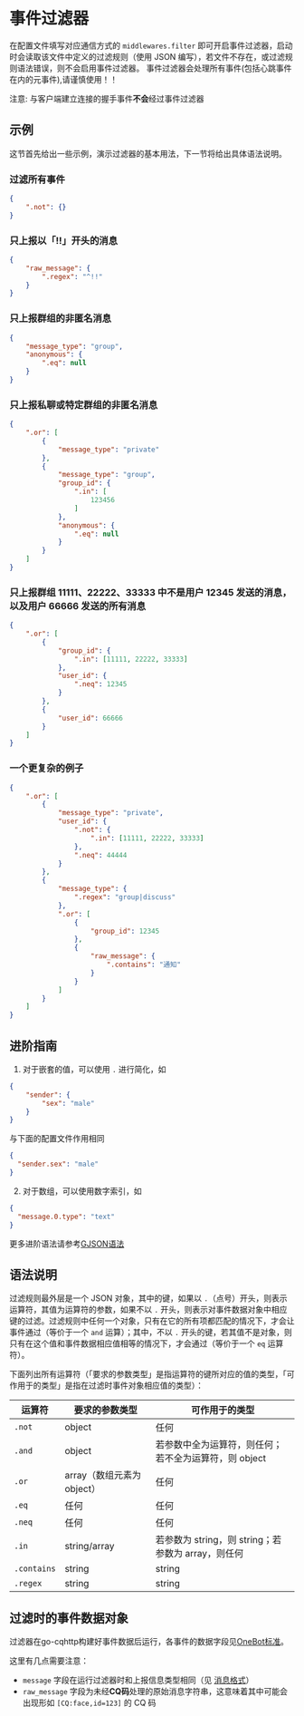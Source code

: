 # 事件过滤器

在配置文件填写对应通信方式的 `middlewares.filter` 即可开启事件过滤器，启动时会读取该文件中定义的过滤规则（使用 JSON 编写），若文件不存在，或过滤规则语法错误，则不会启用事件过滤器。
事件过滤器会处理所有事件(包括心跳事件在内的元事件),请谨慎使用！！

注意: 与客户端建立连接的握手事件**不会**经过事件过滤器

## 示例

这节首先给出一些示例，演示过滤器的基本用法，下一节将给出具体语法说明。

### 过滤所有事件

```json
{
    ".not": {}
}
```

### 只上报以「!!」开头的消息

```json
{
    "raw_message": {
        ".regex": "^!!"
    }
}
```

### 只上报群组的非匿名消息

```json
{
    "message_type": "group",
    "anonymous": {
        ".eq": null
    }
}
```

### 只上报私聊或特定群组的非匿名消息

```json
{
    ".or": [
        {
            "message_type": "private"
        },
        {
            "message_type": "group",
            "group_id": {
                ".in": [
                    123456
                ]
            },
            "anonymous": {
                ".eq": null
            }
        }
    ]
}
```

### 只上报群组 11111、22222、33333 中不是用户 12345 发送的消息，以及用户 66666 发送的所有消息

```json
{
    ".or": [
        {
            "group_id": {
                ".in": [11111, 22222, 33333]
            },
            "user_id": {
                ".neq": 12345
            }
        },
        {
            "user_id": 66666
        }
    ]
}
```

### 一个更复杂的例子

```json
{
    ".or": [
        {
            "message_type": "private",
            "user_id": {
                ".not": {
                    ".in": [11111, 22222, 33333]
                },
                ".neq": 44444
            }
        },
        {
            "message_type": {
                ".regex": "group|discuss"
            },
            ".or": [
                {
                    "group_id": 12345
                },
                {
                    "raw_message": {
                        ".contains": "通知"
                    }
                }
            ]
        }
    ]
}
```

## 进阶指南

1. 对于嵌套的值，可以使用 `.` 进行简化，如

```json
{
    "sender": {
        "sex": "male"
    }
}
```

与下面的配置文件作用相同

```json
{
  "sender.sex": "male"
}
```

2. 对于数组，可以使用数字索引，如
```json
{
  "message.0.type": "text"
}
```

更多进阶语法请参考[GJSON语法](https://github.com/tidwall/gjson/blob/master/SYNTAX.md)

## 语法说明

过滤规则最外层是一个 JSON 对象，其中的键，如果以 `.`（点号）开头，则表示运算符，其值为运算符的参数，如果不以 `.` 开头，则表示对事件数据对象中相应键的过滤。过滤规则中任何一个对象，只有在它的所有项都匹配的情况下，才会让事件通过（等价于一个 `and` 运算）；其中，不以 `.` 开头的键，若其值不是对象，则只有在这个值和事件数据相应值相等的情况下，才会通过（等价于一个 `eq` 运算符）。

下面列出所有运算符（「要求的参数类型」是指运算符的键所对应的值的类型，「可作用于的类型」是指在过滤时事件对象相应值的类型）：

| 运算符      | 要求的参数类型             | 可作用于的类型                                        |
| ----------- | -------------------------- | ----------------------------------------------------- |
| `.not`      | object                     | 任何                                                  |
| `.and`      | object                     | 若参数中全为运算符，则任何；若不全为运算符，则 object |
| `.or`       | array（数组元素为 object） | 任何                                                  |
| `.eq`       | 任何                       | 任何                                                  |
| `.neq`      | 任何                       | 任何                                                  |
| `.in`       | string/array               | 若参数为 string，则 string；若参数为 array，则任何    |
| `.contains` | string                     | string                                                |
| `.regex`    | string                     | string                                                |


## 过滤时的事件数据对象

过滤器在go-cqhttp构建好事件数据后运行，各事件的数据字段见[OneBot标准]( https://github.com/botuniverse/onebot-11/blob/master/event/README.md )。

这里有几点需要注意：

- `message` 字段在运行过滤器时和上报信息类型相同（见 [消息格式]( https://github.com/botuniverse/onebot-11/blob/master/message/array.md )）
- `raw_message` 字段为未经**CQ码**处理的原始消息字符串，这意味着其中可能会出现形如 `[CQ:face,id=123]` 的 CQ 码
